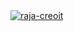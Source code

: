 
<a href="">
  <img align="center" src="https://github-readme-stats.vercel.app/api?username=raja-creoit&show_icons=true&theme=cobalt" alt="raja-creoit"/>
</a>
